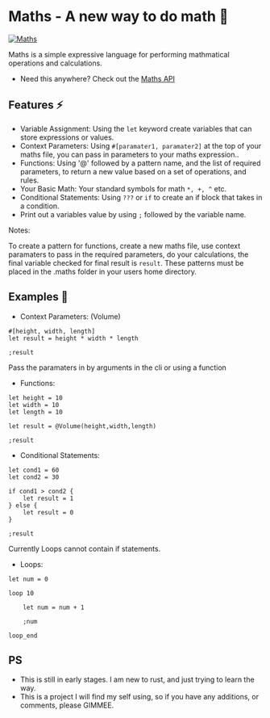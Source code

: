 # Maths - A new way to do math 🧮
[![Maths](https://github.com/ThatOneToast/Maths-Lang/actions/workflows/rust.yml/badge.svg)](https://github.com/ThatOneToast/Maths-Lang/actions/workflows/rust.yml)

Maths is a simple expressive language for performing mathmatical operations
and calculations. 

- Need this anywhere? Check out the [Maths API](https://github.com/ThatOneToast/Maths-Lang-API)

## Features ⚡️

* Variable Assignment: Using the `let` keyword create variables that can store expressions or values.
* Context Parameters: Using `#[paramater1, paramater2]` at the top of your maths file, you can pass in parameters to your maths expression..
* Functions: Using '@' followed by a pattern name, and the list of required parameters, to return a new value based on a set of operations, and rules.
* Your Basic Math: Your standard symbols for math `*, +, ^` etc.
* Conditional Statements: Using `???` or `if` to create an if block that takes in a condition.
* Print out a variables value by using `;` followed by the variable name.
   
Notes:

To create a pattern for functions, create a new maths file, use context paramaters to pass in the required parameters, 
do your calculations, the final variable checked for final result is `result`.
These patterns must be placed in the .maths folder in your users home directory. 
## Examples 📝

- Context Parameters: (Volume)
```maths
#[height, width, length]
let result = height * width * length

;result
```
Pass the paramaters in by arguments in the cli or using a function

- Functions: 
```maths
let height = 10
let width = 10
let length = 10

let result = @Volume(height,width,length)

;result
```

- Conditional Statements:
```maths
let cond1 = 60
let cond2 = 30

if cond1 > cond2 {
    let result = 1
} else {
    let result = 0
}

;result
```


Currently Loops cannot contain if statements.
- Loops:
```maths
let num = 0

loop 10

    let num = num + 1
    
    ;num
    
loop_end
```


## PS

* This is still in early stages. I am new to rust, and just trying to learn the way.
* This is a project I will find my self using, so if you have any additions, or comments, please GIMMEE.


